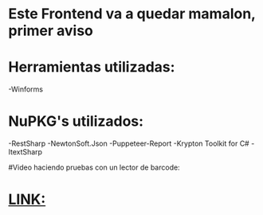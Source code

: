 # Este Frontend va a quedar mamalon, primer aviso

# Herramientas utilizadas:

-Winforms

# NuPKG's utilizados:
-RestSharp
-NewtonSoft.Json
-Puppeteer-Report
-Krypton Toolkit for C#
-ItextSharp

#Video haciendo pruebas con un lector de barcode:
# <a target='_blank' href='https://www.tiktok.com/@minminaburrida/video/7232168314917752069'>LINK:</a>

